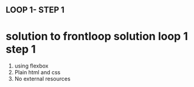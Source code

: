 ## LOOP 1- STEP 1

# solution to frontloop solution loop 1 step 1 
1. using flexbox
2. Plain html and css
3. No external resources